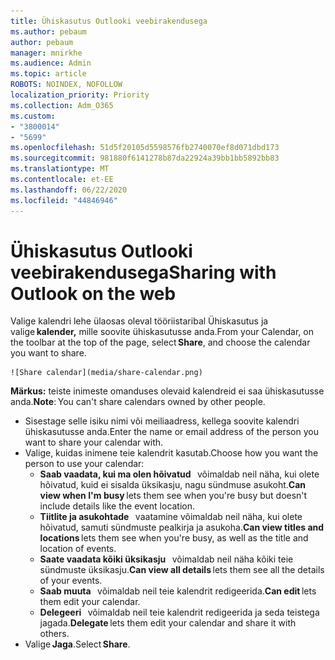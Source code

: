 ```yaml
---
title: Ühiskasutus Outlooki veebirakendusega
ms.author: pebaum
author: pebaum
manager: mnirkhe
ms.audience: Admin
ms.topic: article
ROBOTS: NOINDEX, NOFOLLOW
localization_priority: Priority
ms.collection: Adm_O365
ms.custom:
- "3800014"
- "5699"
ms.openlocfilehash: 51d5f20105d5598576fb2740070ef8d071dbd173
ms.sourcegitcommit: 981880f6141278b87da22924a39bb1bb5892bb83
ms.translationtype: MT
ms.contentlocale: et-EE
ms.lasthandoff: 06/22/2020
ms.locfileid: "44846946"
---
```

# <a name="sharing-with-outlook-on-the-web"></a><span data-ttu-id="59467-102">Ühiskasutus Outlooki veebirakendusega</span><span class="sxs-lookup"><span data-stu-id="59467-102">Sharing with Outlook on the web</span></span>

<span data-ttu-id="59467-103">Valige kalendri lehe ülaosas oleval tööriistaribal Ühiskasutus ja valige **kalender,** mille soovite ühiskasutusse anda.</span><span class="sxs-lookup"><span data-stu-id="59467-103">From your Calendar, on the toolbar at the top of the page, select **Share**, and choose the calendar you want to share.</span></span>

    ![Share calendar](media/share-calendar.png)

<span data-ttu-id="59467-104">**Märkus:** teiste inimeste omanduses olevaid kalendreid ei saa ühiskasutusse anda.</span><span class="sxs-lookup"><span data-stu-id="59467-104">**Note**: You can't share calendars owned by other people.</span></span>

- <span data-ttu-id="59467-105">Sisestage selle isiku nimi või meiliaadress, kellega soovite kalendri ühiskasutusse anda.</span><span class="sxs-lookup"><span data-stu-id="59467-105">Enter the name or email address of the person you want to share your calendar with.</span></span>
- <span data-ttu-id="59467-106">Valige, kuidas inimene teie kalendrit kasutab.</span><span class="sxs-lookup"><span data-stu-id="59467-106">Choose how you want the person to use your calendar:</span></span>
    - <span data-ttu-id="59467-107">**Saab vaadata, kui ma olen hõivatud**   võimaldab neil näha, kui olete hõivatud, kuid ei sisalda üksikasju, nagu sündmuse asukoht.</span><span class="sxs-lookup"><span data-stu-id="59467-107">**Can view when I'm busy** lets them see when you're busy but doesn't include details like the event location.</span></span>
    - <span data-ttu-id="59467-108">**Tiitlite ja asukohtade**   vaatamine võimaldab neil näha, kui olete hõivatud, samuti sündmuste pealkirja ja asukoha.</span><span class="sxs-lookup"><span data-stu-id="59467-108">**Can view titles and locations** lets them see when you're busy, as well as the title and location of events.</span></span>
    - <span data-ttu-id="59467-109">**Saate vaadata kõiki üksikasju**   võimaldab neil näha kõiki teie sündmuste üksikasju.</span><span class="sxs-lookup"><span data-stu-id="59467-109">**Can view all details** lets them see all the details of your events.</span></span>
    - <span data-ttu-id="59467-110">**Saab muuta**   võimaldab neil teie kalendrit redigeerida.</span><span class="sxs-lookup"><span data-stu-id="59467-110">**Can edit** lets them edit your calendar.</span></span>
    - <span data-ttu-id="59467-111">**Delegeeri**   võimaldab neil teie kalendrit redigeerida ja seda teistega jagada.</span><span class="sxs-lookup"><span data-stu-id="59467-111">**Delegate** lets them edit your calendar and share it with others.</span></span>
- <span data-ttu-id="59467-112">Valige **Jaga**.</span><span class="sxs-lookup"><span data-stu-id="59467-112">Select **Share**.</span></span>
